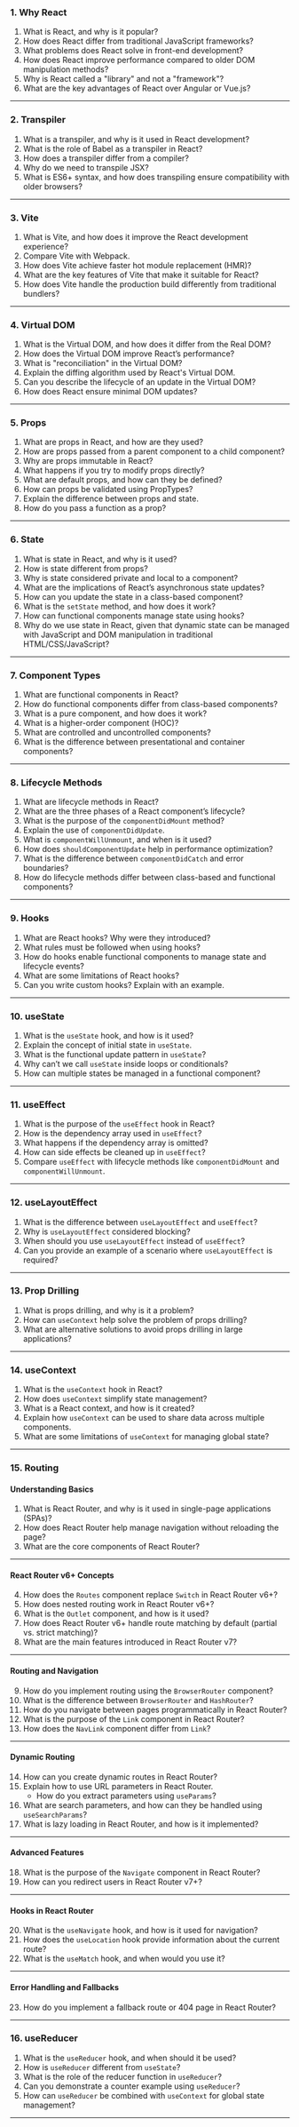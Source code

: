 ### **1. Why React**  
1. What is React, and why is it popular?  
2. How does React differ from traditional JavaScript frameworks?  
3. What problems does React solve in front-end development?  
4. How does React improve performance compared to older DOM manipulation methods?  
5. Why is React called a "library" and not a "framework"?  
6. What are the key advantages of React over Angular or Vue.js?  

---

### **2. Transpiler**  
1. What is a transpiler, and why is it used in React development?  
2. What is the role of Babel as a transpiler in React?  
3. How does a transpiler differ from a compiler?  
4. Why do we need to transpile JSX?  
5. What is ES6+ syntax, and how does transpiling ensure compatibility with older browsers?

---

### **3. Vite**  
1. What is Vite, and how does it improve the React development experience?  
2. Compare Vite with Webpack.  
3. How does Vite achieve faster hot module replacement (HMR)?  
4. What are the key features of Vite that make it suitable for React?  
5. How does Vite handle the production build differently from traditional bundlers?  

---

### **4. Virtual DOM**  
1. What is the Virtual DOM, and how does it differ from the Real DOM?  
2. How does the Virtual DOM improve React’s performance?  
3. What is "reconciliation" in the Virtual DOM?  
4. Explain the diffing algorithm used by React's Virtual DOM.  
5. Can you describe the lifecycle of an update in the Virtual DOM?  
6. How does React ensure minimal DOM updates?  

---

### **5. Props**  
1. What are props in React, and how are they used?  
2. How are props passed from a parent component to a child component?  
3. Why are props immutable in React?  
4. What happens if you try to modify props directly?  
5. What are default props, and how can they be defined?  
6. How can props be validated using PropTypes?  
7. Explain the difference between props and state.  
8. How do you pass a function as a prop?  

---

### **6. State**  
1. What is state in React, and why is it used?  
2. How is state different from props?  
3. Why is state considered private and local to a component?  
4. What are the implications of React’s asynchronous state updates?  
5. How can you update the state in a class-based component?  
6. What is the `setState` method, and how does it work?  
7. How can functional components manage state using hooks?
8. Why do we use state in React, given that dynamic state can be managed with JavaScript and DOM manipulation in traditional HTML/CSS/JavaScript?

---

### **7. Component Types**  
1. What are functional components in React?  
2. How do functional components differ from class-based components?  
3. What is a pure component, and how does it work?  
4. What is a higher-order component (HOC)?  
5. What are controlled and uncontrolled components?  
6. What is the difference between presentational and container components?  

---

### **8. Lifecycle Methods**  
1. What are lifecycle methods in React?  
2. What are the three phases of a React component’s lifecycle?  
3. What is the purpose of the `componentDidMount` method?  
4. Explain the use of `componentDidUpdate`.  
5. What is `componentWillUnmount`, and when is it used?  
6. How does `shouldComponentUpdate` help in performance optimization?  
7. What is the difference between `componentDidCatch` and error boundaries?  
8. How do lifecycle methods differ between class-based and functional components?  

---

### **9. Hooks**  
1. What are React hooks? Why were they introduced?  
2. What rules must be followed when using hooks?  
3. How do hooks enable functional components to manage state and lifecycle events?  
4. What are some limitations of React hooks?  
5. Can you write custom hooks? Explain with an example.  

---

### **10. useState**  
1. What is the `useState` hook, and how is it used?  
2. Explain the concept of initial state in `useState`.  
3. What is the functional update pattern in `useState`?  
4. Why can’t we call `useState` inside loops or conditionals?  
5. How can multiple states be managed in a functional component?  

---

### **11. useEffect**  
1. What is the purpose of the `useEffect` hook in React?  
2. How is the dependency array used in `useEffect`?  
3. What happens if the dependency array is omitted?  
4. How can side effects be cleaned up in `useEffect`?  
5. Compare `useEffect` with lifecycle methods like `componentDidMount` and `componentWillUnmount`.  

---

### **12. useLayoutEffect**  
1. What is the difference between `useLayoutEffect` and `useEffect`?  
2. Why is `useLayoutEffect` considered blocking?  
3. When should you use `useLayoutEffect` instead of `useEffect`?  
4. Can you provide an example of a scenario where `useLayoutEffect` is required?  

---

### **13. Prop Drilling**  
1. What is props drilling, and why is it a problem?  
2. How can `useContext` help solve the problem of props drilling?  
3. What are alternative solutions to avoid props drilling in large applications?  

---

### **14. useContext**  
1. What is the `useContext` hook in React?  
2. How does `useContext` simplify state management?  
3. What is a React context, and how is it created?  
4. Explain how `useContext` can be used to share data across multiple components.  
5. What are some limitations of `useContext` for managing global state?  

---

### **15. Routing**

#### **Understanding Basics**
1. What is React Router, and why is it used in single-page applications (SPAs)?  
2. How does React Router help manage navigation without reloading the page?  
3. What are the core components of React Router?  

---

#### **React Router v6+ Concepts**
4. How does the `Routes` component replace `Switch` in React Router v6+?  
5. How does nested routing work in React Router v6+?  
6. What is the `Outlet` component, and how is it used?  
7. How does React Router v6+ handle route matching by default (partial vs. strict matching)?  
8. What are the main features introduced in React Router v7?  

---

#### **Routing and Navigation**
9. How do you implement routing using the `BrowserRouter` component?  
10. What is the difference between `BrowserRouter` and `HashRouter`?  
11. How do you navigate between pages programmatically in React Router?  
12. What is the purpose of the `Link` component in React Router?  
13. How does the `NavLink` component differ from `Link`?  

---

#### **Dynamic Routing**
14. How can you create dynamic routes in React Router?  
15. Explain how to use URL parameters in React Router.  
    - How do you extract parameters using `useParams`?  
16. What are search parameters, and how can they be handled using `useSearchParams`?  
17. What is lazy loading in React Router, and how is it implemented?  

---

#### **Advanced Features**

18. What is the purpose of the `Navigate` component in React Router?  
19. How can you redirect users in React Router v7+?  

---

#### **Hooks in React Router**
20. What is the `useNavigate` hook, and how is it used for navigation?  
21. How does the `useLocation` hook provide information about the current route?  
22. What is the `useMatch` hook, and when would you use it?  

---

#### **Error Handling and Fallbacks**
23. How do you implement a fallback route or 404 page in React Router?  
---

### **16. useReducer**  
1. What is the `useReducer` hook, and when should it be used?  
2. How is `useReducer` different from `useState`?  
3. What is the role of the reducer function in `useReducer`?  
4. Can you demonstrate a counter example using `useReducer`?  
5. How can `useReducer` be combined with `useContext` for global state management?  

---

